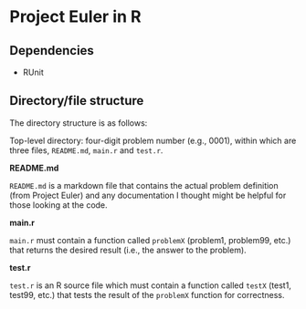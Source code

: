 Project Euler in R
==================

Dependencies
------------
* RUnit

Directory/file structure
------------------------
The directory structure is as follows: 

Top-level directory: four-digit problem number (e.g., 0001), within which are
three files, <code>README.md</code>, <code>main.r</code> and
<code>test.r</code>.

**README.md**

<code>README.md</code> is a markdown file that contains the actual problem
definition (from Project Euler) and any documentation I thought might be helpful
for those looking at the code.

**main.r**

<code>main.r</code> must contain a function called <code>problemX</code>
(problem1, problem99, etc.) that returns the desired result (i.e., the answer to
the problem).

**test.r**

<code>test.r</code> is an R source file which must contain a function called
<code>testX</code> (test1, test99, etc.) that tests the result of the
<code>problemX</code> function for correctness.

